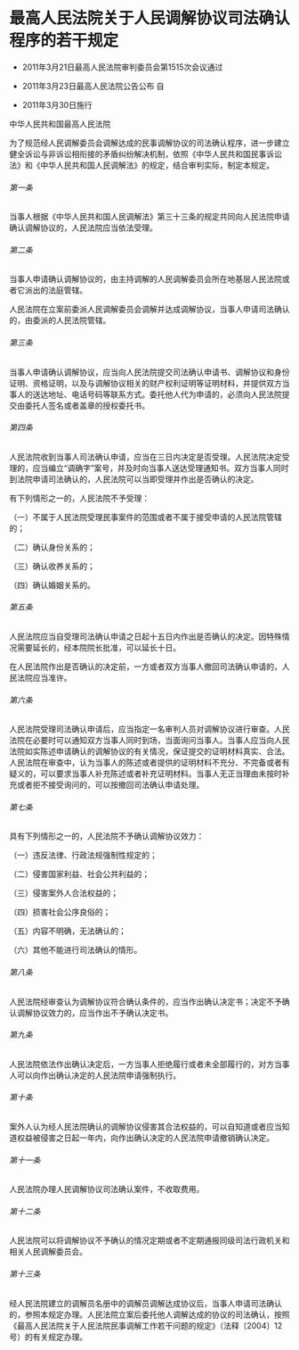 # 最高人民法院关于人民调解协议司法确认程序的若干规定

- 2011年3月21日最高人民法院审判委员会第1515次会议通过

- 2011年3月23日最高人民法院公告公布 自

- 2011年3月30日施行

<!-- INFO END -->

中华人民共和国最高人民法院

为了规范经人民调解委员会调解达成的民事调解协议的司法确认程序，进一步建立健全诉讼与非诉讼相衔接的矛盾纠纷解决机制，依照《中华人民共和国民事诉讼法》和《中华人民共和国人民调解法》的规定，结合审判实际，制定本规定。

###### 第一条

当事人根据《中华人民共和国人民调解法》第三十三条的规定共同向人民法院申请确认调解协议的，人民法院应当依法受理。

###### 第二条

当事人申请确认调解协议的，由主持调解的人民调解委员会所在地基层人民法院或者它派出的法庭管辖。

人民法院在立案前委派人民调解委员会调解并达成调解协议，当事人申请司法确认的，由委派的人民法院管辖。

###### 第三条

当事人申请确认调解协议，应当向人民法院提交司法确认申请书、调解协议和身份证明、资格证明，以及与调解协议相关的财产权利证明等证明材料，并提供双方当事人的送达地址、电话号码等联系方式。委托他人代为申请的，必须向人民法院提交由委托人签名或者盖章的授权委托书。

###### 第四条

人民法院收到当事人司法确认申请，应当在三日内决定是否受理。人民法院决定受理的，应当编立“调确字”案号，并及时向当事人送达受理通知书。双方当事人同时到法院申请司法确认的，人民法院可以当即受理并作出是否确认的决定。

有下列情形之一的，人民法院不予受理：

（一）不属于人民法院受理民事案件的范围或者不属于接受申请的人民法院管辖的；

（二）确认身份关系的；

（三）确认收养关系的；

（四）确认婚姻关系的。

###### 第五条

人民法院应当自受理司法确认申请之日起十五日内作出是否确认的决定。因特殊情况需要延长的，经本院院长批准，可以延长十日。

在人民法院作出是否确认的决定前，一方或者双方当事人撤回司法确认申请的，人民法院应当准许。

###### 第六条

人民法院受理司法确认申请后，应当指定一名审判人员对调解协议进行审查。人民法院在必要时可以通知双方当事人同时到场，当面询问当事人。当事人应当向人民法院如实陈述申请确认的调解协议的有关情况，保证提交的证明材料真实、合法。人民法院在审查中，认为当事人的陈述或者提供的证明材料不充分、不完备或者有疑义的，可以要求当事人补充陈述或者补充证明材料。当事人无正当理由未按时补充或者拒不接受询问的，可以按撤回司法确认申请处理。

###### 第七条

具有下列情形之一的，人民法院不予确认调解协议效力：

（一）违反法律、行政法规强制性规定的；

（二）侵害国家利益、社会公共利益的；

（三）侵害案外人合法权益的；

（四）损害社会公序良俗的；

（五）内容不明确，无法确认的；

（六）其他不能进行司法确认的情形。

###### 第八条

人民法院经审查认为调解协议符合确认条件的，应当作出确认决定书；决定不予确认调解协议效力的，应当作出不予确认决定书。

###### 第九条

人民法院依法作出确认决定后，一方当事人拒绝履行或者未全部履行的，对方当事人可以向作出确认决定的人民法院申请强制执行。

###### 第十条

案外人认为经人民法院确认的调解协议侵害其合法权益的，可以自知道或者应当知道权益被侵害之日起一年内，向作出确认决定的人民法院申请撤销确认决定。

###### 第十一条

人民法院办理人民调解协议司法确认案件，不收取费用。

###### 第十二条

人民法院可以将调解协议不予确认的情况定期或者不定期通报同级司法行政机关和相关人民调解委员会。

###### 第十三条

经人民法院建立的调解员名册中的调解员调解达成协议后，当事人申请司法确认的，参照本规定办理。人民法院立案后委托他人调解达成的协议的司法确认，按照《最高人民法院关于人民法院民事调解工作若干问题的规定》（法释〔2004〕12号）的有关规定办理。
